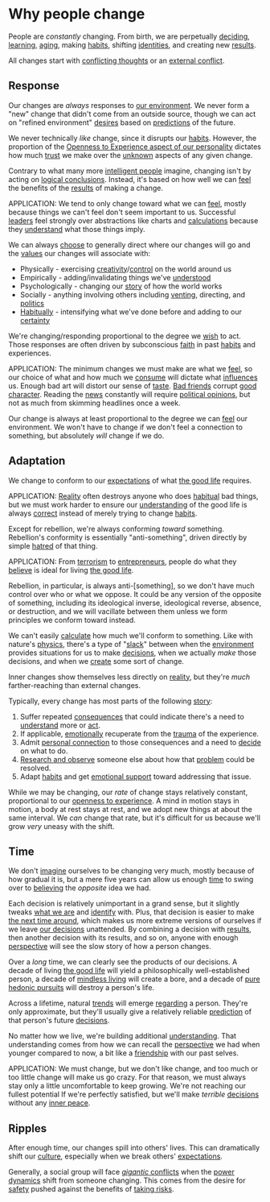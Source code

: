 
# Why people change

People are *constantly* changing. From birth, we are perpetually [deciding](people-decisions.md), [learning](understanding.md), [aging](maturity.md), making [habits](habits.md), shifting [identities](identity.md), and creating new [results](results.md).

All changes start with [conflicting thoughts](people-conflicts-inner.md) or an [external conflict](people-conflicts-why.md).

## Response

Our changes are *always* responses to [our environment](reality.md). We never form a "new" change that didn't come from an outside source, though we can act on "refined environment" [desires](purpose.md) based on [predictions](imagination.md) of the future.

We never technically *like* change, since it disrupts our [habits](habits.md). However, the proportion of the [Openness to Experience aspect of our personality](personality.md) dictates how much [trust](trust.md) we make over the [unknown](unknown.md) aspects of any given change.

Contrary to what many more [intelligent people](education.md) imagine, changing isn't by acting on [logical conclusions](logic.md). Instead, it's based on how well we can [feel](mind-feelings.md) the benefits of the [results](results.md) of making a change.

APPLICATION: We tend to only change toward what we can [feel](mind-feelings.md), mostly because things we can't feel don't seem important to us. Successful [leaders](groups-small.md) feel strongly over abstractions like charts and [calculations](math.md) because they [understand](understanding.md) what those things imply.

We can always [choose](people-decisions.md) to generally direct where our changes will go and the [values](values.md) our changes will associate with:

- Physically - exercising [creativity](mind-creativity.md)/[control](results.md) on the world around us
- Empirically - adding/invalidating things we've [understood](understanding.md)
- Psychologically - changing our [story](stories-why.md) of how the world works
- Socially - anything involving others including [venting](influence.md), directing, and [politics](influence.md)
- [Habitually](habits.md) - intensifying what we've done before and adding to our [certainty](understanding-certainty.md)

We're changing/responding proportional to the degree we [wish](purpose.md) to act. Those responses are often driven by subconscious [faith](trust.md) in past [habits](habits.md) and experiences.

APPLICATION: The minimum changes we must make are what we [feel](mind-feelings.md), so our choice of what and how much we [consume](creations.md) will dictate what [influences](power-influence.md) us. Enough bad art will distort our sense of [taste](values-quality.md). [Bad friends](people-friends-why.md) corrupt [good character](morality.md). Reading the [news](stories-storytellers.md) constantly will require [political opinions](politics-conservativeliberal.md), but not as much from skimming headlines once a week.

Our change is always at least proportional to the degree we can [feel](mind-feelings.md) our environment. We won't have to change if we don't feel a connection to something, but absolutely *will* change if we do.

## Adaptation

We change to conform to our [expectations](imagination.md) of what [the good life](goodlife.md) requires.

APPLICATION: [Reality](reality.md) often destroys anyone who does [habitual](habits.md) bad things, but we must work harder to ensure our [understanding](understanding.md) of the good life is always [correct](understanding.md) instead of merely trying to change [habits](habits.md).

Except for rebellion, we're always conforming *toward* something. Rebellion's conformity is essentially "anti-something", driven directly by simple [hatred](purpose.md) of that thing.

APPLICATION: From [terrorism](people-conflicts-war-why.md) to [entrepreneurs](socialrisk.md), people do what they [believe](understanding-certainty.md) is ideal for living [the good life](goodlife.md).

Rebellion, in particular, is always anti-[something], so we don't have much control over who or what we oppose. It could be any version of the opposite of something, including its ideological inverse, ideological reverse, absence, or destruction, and we will vacillate between them unless we form principles we conform toward instead.

We can't easily [calculate](math.md) how much we'll conform to something. Like with nature's [physics](science-physics.md), there's a type of "[slack](http://joshuahhh.com/projects/hysteresis/)" between when the [environment](reality.md) provides situations for us to make [decisions](people-decisions.md), when we actually *make* those decisions, and when we [create](creations.md) some sort of change.

Inner changes show themselves less directly on [reality](reality.md), but they're *much* farther-reaching than external changes.

Typically, every change has most parts of the following [story](stories-why.md):

1. Suffer repeated [consequences](reality.md) that could indicate there's a need to [understand](understanding.md) more or [act](creations.md).
2. If applicable, [emotionally](mind-feelings.md) recuperate from the [trauma](hardship-ptsd.md) of the experience.
3. Admit [personal connection](identity.md) to those consequences and a need to [decide](people-decisions.md) on what to do.
4. [Research and observe](science.md) someone else about how that [problem](purpose.md) could be resolved.
5. Adapt [habits](habits.md) and get [emotional support](people-friends-why.md) toward addressing that issue.

While we may be changing, our *rate* of change stays relatively constant, proportional to our [openness to experience](personality.md). A mind in motion stays in motion, a body at rest stays at rest, and we adopt new things at about the same interval. We *can* change that rate, but it's difficult for us because we'll grow *very* uneasy with the shift.

## Time

We don't [imagine](imagination.md) ourselves to be changing very much, mostly because of how gradual it is, but a mere five years can allow us enough [time](datetime.md) to swing over to [believing](understanding-certainty.md) the *opposite* idea we had.

Each decision is relatively unimportant in a grand sense, but it slightly tweaks [what we are](humanity.md) and [identify](identity.md) with. Plus, that decision is easier to make [the next time around](habits.md), which makes us more extreme versions of ourselves if we leave [our decisions](people-conflicts-inner.md) unattended. By combining a decision with [results](results.md), then another decision with its results, and so on, anyone with enough [perspective](people-image-why.md) will see the slow story of how a person changes.

Over a *long* time, we can clearly see the products of our decisions. A decade of living [the good life](goodlife.md) will yield a philosophically well-established person, a decade of [mindless living](habits.md) will create a bore, and a decade of [pure hedonic pursuits](addiction-substances.md) will destroy a person's life.

Across a lifetime, natural [trends](trends.md) will emerge [regarding](stories-why.md) a person. They're only approximate, but they'll usually give a relatively reliable [prediction](imagination.md) of that person's future [decisions](people-decisions.md).

No matter how we live, we're building additional [understanding](understanding.md). That understanding comes from how we can recall the [perspective](people-image-why.md) we had when younger compared to now, a bit like a [friendship](people-friends-why.md) with our past selves.

APPLICATION: We must change, but we don't like change, and too much or too little change will make us go crazy. For that reason, we must always stay only a little uncomfortable to keep growing. We're not reaching our fullest potential If we're perfectly satisfied, but we'll make *terrible* [decisions](people-decisions.md) without any [inner peace](people-conflicts-inner.md).

## Ripples

After enough time, our changes spill into others' lives. This can dramatically shift our [culture](people-culture.md), especially when we break others' [expectations](imagination.md).

Generally, a social group will face [*gigantic* conflicts](people-conflicts-war-why.md) when the [power dynamics](power-types.md) shift from someone changing. This comes from the desire for [safety](safety.md) pushed against the benefits of [taking risks](socialrisk.md).
